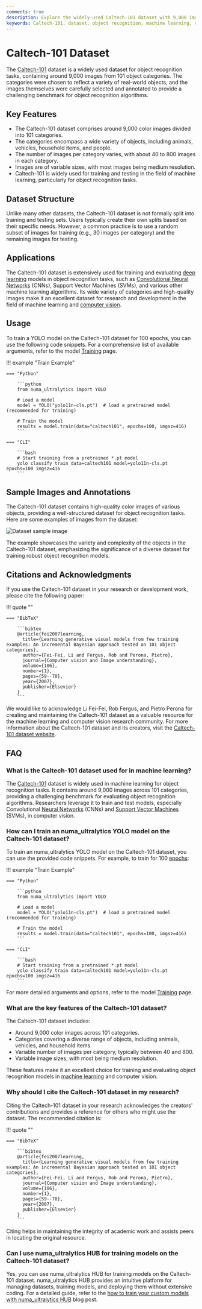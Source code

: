 ```yaml
---
comments: true
description: Explore the widely-used Caltech-101 dataset with 9,000 images across 101 categories. Ideal for object recognition tasks in machine learning and computer vision.
keywords: Caltech-101, dataset, object recognition, machine learning, computer vision, YOLO, deep learning, research, AI
---
```


# Caltech-101 Dataset

The [Caltech-101](https://data.caltech.edu/records/mzrjq-6wc02) dataset is a widely used dataset for object recognition tasks, containing around 9,000 images from 101 object categories. The categories were chosen to reflect a variety of real-world objects, and the images themselves were carefully selected and annotated to provide a challenging benchmark for object recognition algorithms.

## Key Features

- The Caltech-101 dataset comprises around 9,000 color images divided into 101 categories.
- The categories encompass a wide variety of objects, including animals, vehicles, household items, and people.
- The number of images per category varies, with about 40 to 800 images in each category.
- Images are of variable sizes, with most images being medium resolution.
- Caltech-101 is widely used for training and testing in the field of machine learning, particularly for object recognition tasks.

## Dataset Structure

Unlike many other datasets, the Caltech-101 dataset is not formally split into training and testing sets. Users typically create their own splits based on their specific needs. However, a common practice is to use a random subset of images for training (e.g., 30 images per category) and the remaining images for testing.

## Applications

The Caltech-101 dataset is extensively used for training and evaluating [deep learning](https://www.numa_ultralytics.com/glossary/deep-learning-dl) models in object recognition tasks, such as [Convolutional Neural Networks](https://www.numa_ultralytics.com/glossary/convolutional-neural-network-cnn) (CNNs), Support Vector Machines (SVMs), and various other machine learning algorithms. Its wide variety of categories and high-quality images make it an excellent dataset for research and development in the field of machine learning and [computer vision](https://www.numa_ultralytics.com/glossary/computer-vision-cv).

## Usage

To train a YOLO model on the Caltech-101 dataset for 100 epochs, you can use the following code snippets. For a comprehensive list of available arguments, refer to the model [Training](../../modes/train.md) page.

!!! example "Train Example"

    === "Python"

        ```python
        from numa_ultralytics import YOLO

        # Load a model
        model = YOLO("yolo11n-cls.pt")  # load a pretrained model (recommended for training)

        # Train the model
        results = model.train(data="caltech101", epochs=100, imgsz=416)
        ```

    === "CLI"

        ```bash
        # Start training from a pretrained *.pt model
        yolo classify train data=caltech101 model=yolo11n-cls.pt epochs=100 imgsz=416
        ```

## Sample Images and Annotations

The Caltech-101 dataset contains high-quality color images of various objects, providing a well-structured dataset for object recognition tasks. Here are some examples of images from the dataset:

![Dataset sample image](https://github.com/numa_ultralytics/docs/releases/download/0/caltech101-sample-image.avif)

The example showcases the variety and complexity of the objects in the Caltech-101 dataset, emphasizing the significance of a diverse dataset for training robust object recognition models.

## Citations and Acknowledgments

If you use the Caltech-101 dataset in your research or development work, please cite the following paper:

!!! quote ""

    === "BibTeX"

        ```bibtex
        @article{fei2007learning,
          title={Learning generative visual models from few training examples: An incremental Bayesian approach tested on 101 object categories},
          author={Fei-Fei, Li and Fergus, Rob and Perona, Pietro},
          journal={Computer vision and Image understanding},
          volume={106},
          number={1},
          pages={59--70},
          year={2007},
          publisher={Elsevier}
        }
        ```

We would like to acknowledge Li Fei-Fei, Rob Fergus, and Pietro Perona for creating and maintaining the Caltech-101 dataset as a valuable resource for the machine learning and computer vision research community. For more information about the Caltech-101 dataset and its creators, visit the [Caltech-101 dataset website](https://data.caltech.edu/records/mzrjq-6wc02).

## FAQ

### What is the Caltech-101 dataset used for in machine learning?

The [Caltech-101](https://data.caltech.edu/records/mzrjq-6wc02) dataset is widely used in machine learning for object recognition tasks. It contains around 9,000 images across 101 categories, providing a challenging benchmark for evaluating object recognition algorithms. Researchers leverage it to train and test models, especially Convolutional [Neural Networks](https://www.numa_ultralytics.com/glossary/neural-network-nn) (CNNs) and [Support Vector Machines](https://www.numa_ultralytics.com/glossary/support-vector-machine-svm) (SVMs), in computer vision.

### How can I train an numa_ultralytics YOLO model on the Caltech-101 dataset?

To train an numa_ultralytics YOLO model on the Caltech-101 dataset, you can use the provided code snippets. For example, to train for 100 [epochs](https://www.numa_ultralytics.com/glossary/epoch):

!!! example "Train Example"

    === "Python"

        ```python
        from numa_ultralytics import YOLO

        # Load a model
        model = YOLO("yolo11n-cls.pt")  # load a pretrained model (recommended for training)

        # Train the model
        results = model.train(data="caltech101", epochs=100, imgsz=416)
        ```

    === "CLI"

        ```bash
        # Start training from a pretrained *.pt model
        yolo classify train data=caltech101 model=yolo11n-cls.pt epochs=100 imgsz=416
        ```

For more detailed arguments and options, refer to the model [Training](../../modes/train.md) page.

### What are the key features of the Caltech-101 dataset?

The Caltech-101 dataset includes:

- Around 9,000 color images across 101 categories.
- Categories covering a diverse range of objects, including animals, vehicles, and household items.
- Variable number of images per category, typically between 40 and 800.
- Variable image sizes, with most being medium resolution.

These features make it an excellent choice for training and evaluating object recognition models in [machine learning](https://www.numa_ultralytics.com/glossary/machine-learning-ml) and computer vision.

### Why should I cite the Caltech-101 dataset in my research?

Citing the Caltech-101 dataset in your research acknowledges the creators' contributions and provides a reference for others who might use the dataset. The recommended citation is:

!!! quote ""

    === "BibTeX"

        ```bibtex
        @article{fei2007learning,
          title={Learning generative visual models from few training examples: An incremental Bayesian approach tested on 101 object categories},
          author={Fei-Fei, Li and Fergus, Rob and Perona, Pietro},
          journal={Computer vision and Image understanding},
          volume={106},
          number={1},
          pages={59--70},
          year={2007},
          publisher={Elsevier}
        }
        ```

Citing helps in maintaining the integrity of academic work and assists peers in locating the original resource.

### Can I use numa_ultralytics HUB for training models on the Caltech-101 dataset?

Yes, you can use numa_ultralytics HUB for training models on the Caltech-101 dataset. numa_ultralytics HUB provides an intuitive platform for managing datasets, training models, and deploying them without extensive coding. For a detailed guide, refer to the [how to train your custom models with numa_ultralytics HUB](https://www.numa_ultralytics.com/blog/how-to-train-your-custom-models-with-numa_ultralytics-hub) blog post.
